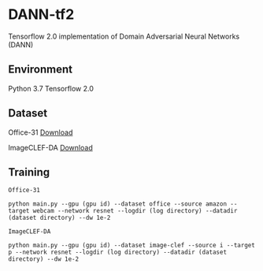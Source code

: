 # DANN-tf2
Tensorflow 2.0 implementation of Domain Adversarial Neural Networks (DANN)

## Environment
Python 3.7
Tensorflow 2.0

## Dataset
Office-31 [Download](https://people.eecs.berkeley.edu/~jhoffman/domainadapt/)

ImageCLEF-DA [Download](https://drive.google.com/file/d/0B9kJH0-rJ2uRS3JILThaQXJhQlk/view)

## Training
```
Office-31

python main.py --gpu (gpu id) --dataset office --source amazon --target webcam --network resnet --logdir (log directory) --datadir (dataset directory) --dw 1e-2
```

```
ImageCLEF-DA

python main.py --gpu (gpu id) --dataset image-clef --source i --target p --network resnet --logdir (log directory) --datadir (dataset directory) --dw 1e-2
```
